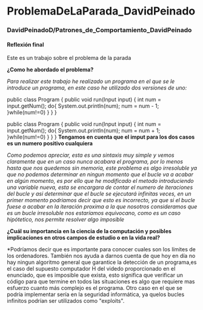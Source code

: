 # ProblemaDeLaParada_DavidPeinado
 
### DavidPeinadoD/Patrones_de_Comportamiento_DavidPeinado


#### Reflexión final


Este es un trabajo sobre el problema de la parada

**¿Como he abordado el problema?**

*Para realizar este trabajo he realizado un programa en el que se le introduce un programa, en este caso he utilizado dos versiones de uno:*

public class Program {
    public void run(Input input) {
        int num = input.getNum();
        do{
            System.out.println(num);
            num = num - 1;
           }while(num!=0)
        }
    }
}

public class Program {
    public void run(Input input) {
        int num = input.getNum();
        do{
            System.out.println(num);
            num = num + 1;
           }while(num!=0)
        }
    }
}
**Tengamos en cuenta que el imput para los dos casos es un numero positivo cualquiera**

*Como podemos apreciar, esta es una sintaxis muy simple y vemos claramente que en un caso nunca acabara el programa, por lo menos hasta que nos quedemos sin memoria, este problema es algo irresoluble ya que no podemos determinar en ningun momento que el bucle va a acabar en algún momento, es por ello que he modificado el metodo introduciendo una variable nueva, esta se encargara de contar el numero de iteraciones del bucle y asi determinar que el bucle se ejecutará infinitas veces, en un primer momento podriamos decir que esto es incorrecto, ya que si el bucle fuese a acabar en la iteración proxima a la que nosotros consideramos que es un bucle irresoluble nos estaríamos equivocano, como es un caso hipótetico, nos permite resolver algo imposible*

**¿Cuál su importancia en la ciencia de la computación y posibles implicaciones en otros campos de estudio o en la vida real?**

*Podríamos decir que es importante para conocer cuales son los límites de los ordenadores. También nos ayuda a darnos cuenta de que hoy en día no hay ningun algoritmo general que garantice la detección de un programa,es el caso del supuesto computador H del videdo proporcionado en el enunciado, que es imposible que exista, esto significa que verificar un código para que termine en todos las situaciones es algo que requiere mas esfuerzo cuanto más complejo es el programa. Otro caso en el que se podría implementar sería en la seguridad informática, ya quelos bucles infinitos podrían ser utilizados como "exploits".
